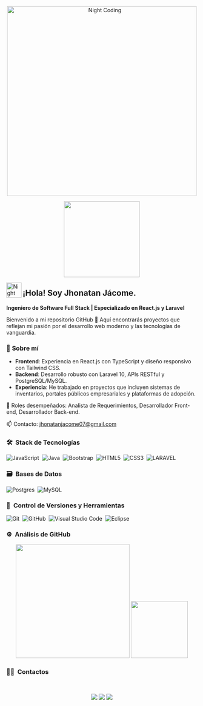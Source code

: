<p align="center">
  <img src="https://giffiles.alphacoders.com/220/220764.gif" alt="Night Coding" width="500" />
</p>

<p align="center">
  <img src="https://giffiles.alphacoders.com/211/211796.gif" height="200" />
</p>

<img alt="Night Coding" src="./assets/Hand%20Wave.gif" width='40' align="left"/><h2 align="left">¡Hola! Soy Jhonatan Jácome.</h2>

<!-- ## 👋 &nbsp;Hola soy Jhonatan Jácome -->

**Ingeniero de Software Full Stack | Especializado en React.js y Laravel**  

Bienvenido a mi repositorio GitHub 🚀 Aquí encontrarás proyectos que reflejan mi pasión por el desarrollo web moderno y las tecnologías de vanguardia.  

### 🌟 **Sobre mí**  
- **Frontend**: Experiencia en React.js con TypeScript y diseño responsivo con Tailwind CSS.  
- **Backend**: Desarrollo robusto con Laravel 10, APIs RESTful y PostgreSQL/MySQL.  
- **Experiencia**: He trabajado en proyectos que incluyen sistemas de inventarios, portales públicos empresariales y plataformas de adopción.  


📝 Roles desempeñados: Analista de Requerimientos, Desarrollador Front-end, Desarrollador Back-end.

📫 Contacto: jhonatanjacome07@gmail.com

<!--
Revisar para poner un gif
<img alt="Night Coding" src="https://giffiles.alphacoders.com/211/211796.gif" align="right"/> -->



### 🛠 &nbsp;Stack de Tecnologías
![JavaScript](https://img.shields.io/badge/javascript-%23323330.svg?style=for-the-badge&logo=javascript&logoColor=%23F7DF1E)&nbsp;
![Java](https://img.shields.io/badge/java-%23ED8B00.svg?style=for-the-badge&logo=java&logoColor=white)&nbsp;
![Bootstrap](https://img.shields.io/badge/bootstrap-%23563D7C.svg?style=for-the-badge&logo=bootstrap&logoColor=white)&nbsp;
![HTML5](https://img.shields.io/badge/html5-%23E34F26.svg?style=for-the-badge&logo=html5&logoColor=white)&nbsp;
![CSS3](https://img.shields.io/badge/css3-%231572B6.svg?style=for-the-badge&logo=css3&logoColor=white)&nbsp;
![LARAVEL](https://img.shields.io/badge/Laravel-v10-FF2D20?style=for-the-badge&logo=laravel&logoColor=white)&nbsp;


### 🗃 &nbsp;Bases de Datos

![Postgres](https://img.shields.io/badge/postgres-%23316192.svg?style=for-the-badge&logo=postgresql&logoColor=white)&nbsp;
![MySQL](https://img.shields.io/badge/MySQL-00000F?style=for-the-badge&logo=mysql&logoColor=white)&nbsp;

### 🧰 &nbsp;Control de Versiones y Herramientas 

![Git](https://img.shields.io/badge/git-%23F05033.svg?style=for-the-badge&logo=git&logoColor=white)&nbsp;
![GitHub](https://img.shields.io/badge/github-%23121011.svg?style=for-the-badge&logo=github&logoColor=white)&nbsp;
![Visual Studio Code](https://img.shields.io/badge/Visual%20Studio%20Code-0078d7.svg?style=for-the-badge&logo=visual-studio-code&logoColor=white)&nbsp;
![Eclipse](https://img.shields.io/badge/Eclipse-FE7A16.svg?style=for-the-badge&logo=Eclipse&logoColor=white)&nbsp;

### ⚙️ &nbsp;Análisis de GitHub

<p align="center">
  <a href="https://github.com/Jhonatanjacome07"> <img height="300em" src="https://github-readme-stats.vercel.app/api/top-langs/?username=Jhonatanjacome07&theme=radical" /></a>
 <a href="https://github.com/Jhonatanjacome07"><img height="150em" src="https://github-readme-stats.vercel.app/api?username=Jhonatanjacome07&show_icons=true&theme=radical" /></a>
</p>



### 🤝🏻 &nbsp;Contactos
<br>
<p align="center">
  <a target="_blank" href="https://www.linkedin.com/in/jhonatan-steven-jacome-/"><img src="https://img.shields.io/badge/-LinkedIn-0077B5?style=for-the-badge&logo=Linkedin&logoColor=white"></img></a>
  <a target="_blank" href="mailto:jhonatanjacome99@gmail.com"><img src="https://img.shields.io/badge/-Gmail-D14836?style=for-the-badge&logo=Gmail&logoColor=white"></img></a>
  <a target="_blank" href="https://www.facebook.com/jhonatan.jacome.33"> <img src="https://img.shields.io/badge/-Facebook-1877F2?style=for-the-badge&logo=Facebook&logoColor=white"></img></a>
</p>
<br>




